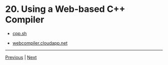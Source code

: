 # 20. Using a Web-based C++ Compiler

-   [cpp.sh](https://cpp.sh/)

-   [webcompiler.cloudapp.net](http://webcompiler.cloudapp.net/.)

---

[Previous](./19_Using-the-Command-Line-Interface-on-Linux-(Ubuntu).md) | [Next](./20_Using-a-Web-based-C%2B%2B-Compiler.md)